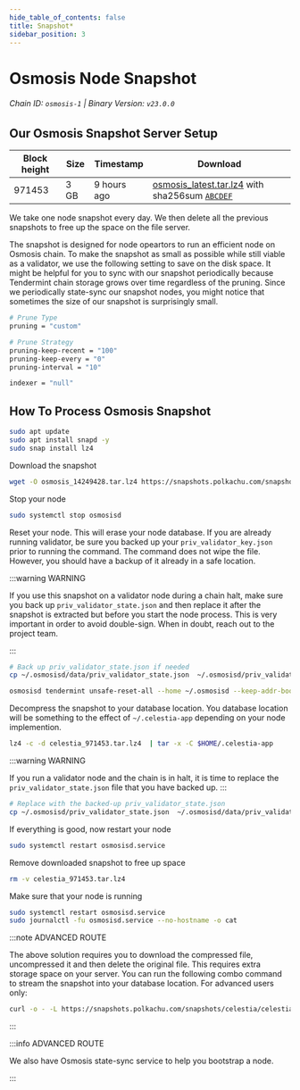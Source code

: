```yaml
---
hide_table_of_contents: false
title: Snapshot*
sidebar_position: 3
---
```


# Osmosis Node Snapshot
###### Chain ID: `osmosis-1` | Binary Version: `v23.0.0`

## Our Osmosis Snapshot Server Setup

| Block height | Size | Timestamp | Download                                                                                         |
|--------------|------|-----------|--------------------------------------------------------------------------------------------------|
| 971453       | 3 GB |9 hours ago| [osmosis_latest.tar.lz4](https://google.com) with sha256sum [`ABCDEF`](https://google.com)       |


We take one node snapshot every day. We then delete all the previous snapshots to free up the space on the file server.

The snapshot is designed for node opeartors to run an efficient node on Osmosis chain. To make the snapshot as small as possible while still viable as a validator, we use the following setting to save on the disk space. It might be helpful for you to sync with our snapshot periodically because Tendermint chain storage grows over time regardless of the pruning. Since we periodically state-sync our snapshot nodes, you might notice that sometimes the size of our snapshot is surprisingly small.

```bash title="app.toml"
# Prune Type
pruning = "custom"

# Prune Strategy
pruning-keep-recent = "100"
pruning-keep-every = "0"
pruning-interval = "10"
```

```bash title="config.toml"
indexer = "null"
```

## How To Process Osmosis Snapshot
```bash
sudo apt update
sudo apt install snapd -y
sudo snap install lz4
```
Download the snapshot
```bash
wget -O osmosis_14249428.tar.lz4 https://snapshots.polkachu.com/snapshots/osmosis/osmosis_14249428.tar.lz4 --inet4-only
```
Stop your node
```bash
sudo systemctl stop osmosisd
```
Reset your node. This will erase your node database. If you are already running validator, be sure you backed up your `priv_validator_key.json` prior to running the command. The command does not wipe the file. However, you should have a backup of it already in a safe location.

:::warning WARNING

If you use this snapshot on a validator node during a chain halt, make sure you back up `priv_validator_state.json` and then replace it after the snapshot is extracted but before you start the node process. This is very important in order to avoid double-sign. When in doubt, reach out to the project team.

:::

```bash
# Back up priv_validator_state.json if needed
cp ~/.osmosisd/data/priv_validator_state.json  ~/.osmosisd/priv_validator_state.json

osmosisd tendermint unsafe-reset-all --home ~/.osmosisd --keep-addr-book
```

Decompress the snapshot to your database location. You database location will be something to the effect of `~/.celestia-app` depending on your node implemention.

```bash
lz4 -c -d celestia_971453.tar.lz4  | tar -x -C $HOME/.celestia-app
```

:::warning WARNING

If you run a validator node and the chain is in halt, it is time to replace the `priv_validator_state.json` file that you have backed up.
:::

```bash
# Replace with the backed-up priv_validator_state.json
cp ~/.osmosisd/priv_validator_state.json  ~/.osmosisd/data/priv_validator_state.json
```

If everything is good, now restart your node

```bash
sudo systemctl restart osmosisd.service
```

Remove downloaded snapshot to free up space

```bash
rm -v celestia_971453.tar.lz4
```

Make sure that your node is running

```bash
sudo systemctl restart osmosisd.service
sudo journalctl -fu osmosisd.service --no-hostname -o cat
```

:::note ADVANCED ROUTE

The above solution requires you to download the compressed file, uncompressed it and then delete the original file. This requires extra storage space on your server. You can run the following combo command to stream the snapshot into your database location. For advanced users only:
```bash
curl -o - -L https://snapshots.polkachu.com/snapshots/celestia/celestia_971453.tar.lz4 | lz4 -c -d - | tar -x -C $HOME/.celestia-app
```

:::



:::info ADVANCED ROUTE

We also have Osmosis state-sync service to help you bootstrap a node.

:::